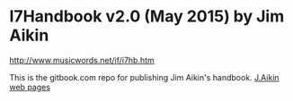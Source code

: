 # I7Handbook v2.0 (May 2015) by Jim Aikin
http://www.musicwords.net/if/i7hb.htm

This is the gitbook.com repo for publishing Jim Aikin's handbook.
[J.Aikin web pages](http://www.musicwords.net/if/i7hb.htm)
